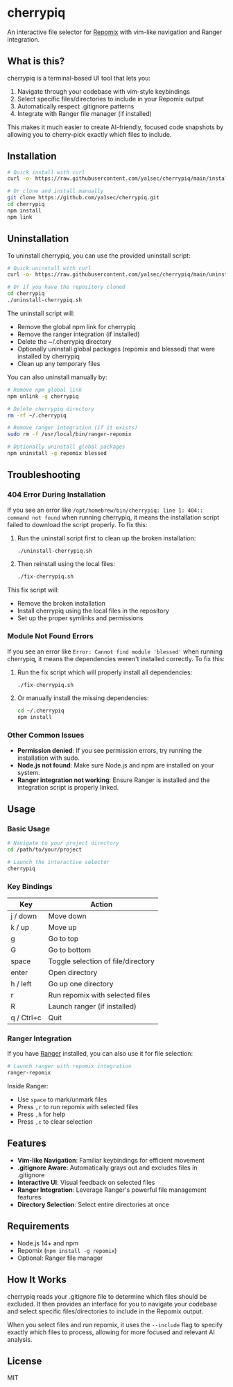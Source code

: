 # cherrypiq

An interactive file selector for [Repomix](https://github.com/yamadashy/repomix) with vim-like navigation and Ranger integration.

## What is this?

cherrypiq is a terminal-based UI tool that lets you:

1. Navigate through your codebase with vim-style keybindings
2. Select specific files/directories to include in your Repomix output
3. Automatically respect .gitignore patterns
4. Integrate with Ranger file manager (if installed)

This makes it much easier to create AI-friendly, focused code snapshots by allowing you to cherry-pick exactly which files to include.

## Installation

```bash
# Quick install with curl
curl -o- https://raw.githubusercontent.com/ya1sec/cherrypiq/main/install.sh | bash

# Or clone and install manually
git clone https://github.com/ya1sec/cherrypiq.git
cd cherrypiq
npm install
npm link
```

## Uninstallation

To uninstall cherrypiq, you can use the provided uninstall script:

```bash
# Quick uninstall with curl
curl -o- https://raw.githubusercontent.com/ya1sec/cherrypiq/main/uninstall-cherrypiq.sh | bash

# Or if you have the repository cloned
cd cherrypiq
./uninstall-cherrypiq.sh
```

The uninstall script will:

- Remove the global npm link for cherrypiq
- Remove the ranger integration (if installed)
- Delete the ~/.cherrypiq directory
- Optionally uninstall global packages (repomix and blessed) that were installed by cherrypiq
- Clean up any temporary files

You can also uninstall manually by:

```bash
# Remove npm global link
npm unlink -g cherrypiq

# Delete cherrypiq directory
rm -rf ~/.cherrypiq

# Remove ranger integration (if it exists)
sudo rm -f /usr/local/bin/ranger-repomix

# Optionally uninstall global packages
npm uninstall -g repomix blessed
```

## Troubleshooting

### 404 Error During Installation

If you see an error like `/opt/homebrew/bin/cherrypiq: line 1: 404:: command not found` when running cherrypiq, it means the installation script failed to download the script properly. To fix this:

1. Run the uninstall script first to clean up the broken installation:

   ```bash
   ./uninstall-cherrypiq.sh
   ```

2. Then reinstall using the local files:
   ```bash
   ./fix-cherrypiq.sh
   ```

This fix script will:

- Remove the broken installation
- Install cherrypiq using the local files in the repository
- Set up the proper symlinks and permissions

### Module Not Found Errors

If you see an error like `Error: Cannot find module 'blessed'` when running cherrypiq, it means the dependencies weren't installed correctly. To fix this:

1. Run the fix script which will properly install all dependencies:

   ```bash
   ./fix-cherrypiq.sh
   ```

2. Or manually install the missing dependencies:
   ```bash
   cd ~/.cherrypiq
   npm install
   ```

### Other Common Issues

- **Permission denied**: If you see permission errors, try running the installation with sudo.
- **Node.js not found**: Make sure Node.js and npm are installed on your system.
- **Ranger integration not working**: Ensure Ranger is installed and the integration script is properly linked.

## Usage

### Basic Usage

```bash
# Navigate to your project directory
cd /path/to/your/project

# Launch the interactive selector
cherrypiq
```

### Key Bindings

| Key        | Action                             |
| ---------- | ---------------------------------- |
| j / down   | Move down                          |
| k / up     | Move up                            |
| g          | Go to top                          |
| G          | Go to bottom                       |
| space      | Toggle selection of file/directory |
| enter      | Open directory                     |
| h / left   | Go up one directory                |
| r          | Run repomix with selected files    |
| R          | Launch ranger (if installed)       |
| q / Ctrl+c | Quit                               |

### Ranger Integration

If you have [Ranger](https://github.com/ranger/ranger) installed, you can also use it for file selection:

```bash
# Launch ranger with repomix integration
ranger-repomix
```

Inside Ranger:

- Use `space` to mark/unmark files
- Press `,r` to run repomix with selected files
- Press `,h` for help
- Press `,c` to clear selection

## Features

- **Vim-like Navigation**: Familiar keybindings for efficient movement
- **.gitignore Aware**: Automatically grays out and excludes files in .gitignore
- **Interactive UI**: Visual feedback on selected files
- **Ranger Integration**: Leverage Ranger's powerful file management features
- **Directory Selection**: Select entire directories at once

## Requirements

- Node.js 14+ and npm
- Repomix (`npm install -g repomix`)
- Optional: Ranger file manager

## How It Works

cherrypiq reads your .gitignore file to determine which files should be excluded. It then provides an interface for you to navigate your codebase and select specific files/directories to include in the Repomix output.

When you select files and run repomix, it uses the `--include` flag to specify exactly which files to process, allowing for more focused and relevant AI analysis.

## License

MIT
